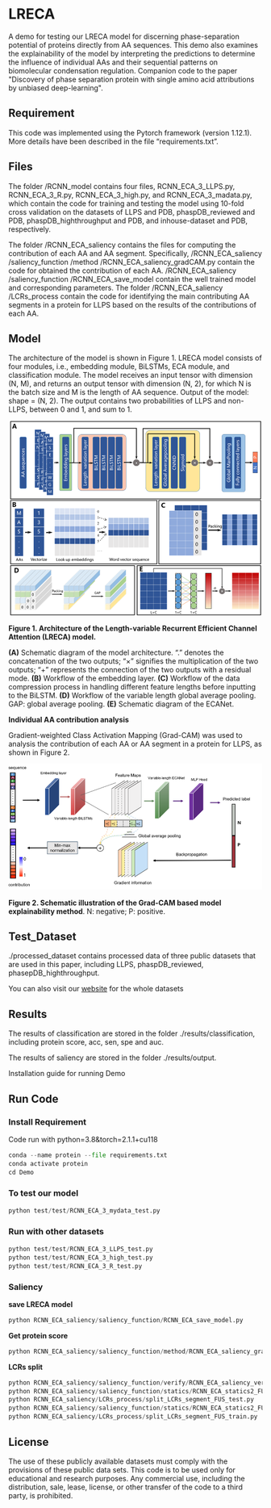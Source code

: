 # LRECA

A demo for testing our LRECA model for discerning phase-separation potential of proteins directly from AA sequences. This demo also examines the explainability of the model by interpreting the predictions to determine the influence of individual AAs and their sequential patterns on biomolecular condensation regulation. Companion code to the paper "Discovery of phase separation protein with single amino acid attributions by unbiased deep-learning".

## Requirement

This code was implemented using the Pytorch framework (version 1.12.1). More details have been described in the file “requirements.txt”. 

## Files

The folder /RCNN_model contains four files, RCNN_ECA_3_LLPS.py, RCNN_ECA_3_R.py, RCNN_ECA_3_high.py, and RCNN_ECA_3_madata.py, which contain the code for training and testing the model using 10-fold cross validation on the datasets of LLPS and PDB, phaspDB_reviewed and PDB, phaspDB_highthroughput and PDB, and inhouse-dataset and PDB, respectively. 

The folder /RCNN_ECA_saliency contains the files for computing the contribution of each AA and AA segment. Specifically, /RCNN_ECA_saliency /saliency_function /method /RCNN_ECA_saliency_gradCAM.py contain the code for obtained the contribution of each AA. /RCNN_ECA_saliency /saliency_function /RCNN_ECA_save_model contain the well trained model and corresponding parameters. The folder /RCNN_ECA_saliency /LCRs_process contain the code for identifying the main contributing AA segments in a protein for LLPS based on the results of the contributions of each AA.

## Model

The architecture of the model is shown in Figure 1. LRECA model consists of four modules, i.e., embedding module, BiLSTMs, ECA module, and classification module. The model receives an input tensor with dimension (N, M), and returns an output tensor with dimension (N, 2), for which N is the batch size and M is the length of AA sequence. Output of the model: shape = (N, 2). The output contains two probabilities of LLPS and non-LLPS, between 0 and 1, and sum to 1.

 ![2](./README.assets/2.png) 

__Figure 1. Architecture of the Length-variable Recurrent Efficient Channel Attention (LRECA) model.__

 **(A)** Schematic diagram of the model architecture. “.” denotes the concatenation of the two outputs; “×” signifies the multiplication of the two outputs; “+” represents the connection of the two outputs with a residual mode. **(B)** Workflow of the embedding layer. **(C)** Workflow of the data compression process in handling different feature lengths before inputting to the BiLSTM. **(D)** Workflow of the variable length global average pooling. GAP: global average pooling. **(E)** Schematic diagram of the ECANet.



__Individual AA contribution analysis__

Gradient-weighted Class Activation Mapping (Grad-CAM) was used to analysis the contribution of each AA or AA segment in a protein for LLPS, as shown in Figure 2.

 ![3](./README.assets/3.png) 

**Figure 2. Schematic illustration of the Grad-CAM based model explainability method**. N: negative; P: positive.

## Test_Dataset

./processed_dataset contains processed data of three public datasets that are used in this paper, including LLPS, phaspDB_reviewed, phasepDB_highthroughput. 

You can also visit our [website](http://www.ai-phasepro.pro/) for the whole datasets

## Results

The results of classification are stored in the folder ./results/classification, including protein score, acc, sen, spe and auc.

The results of saliency are stored in the folder ./results/output.

Installation guide for running Demo


## Run Code

### Install Requirement

Code run with python=3.8&torch=2.1.1+cu118

~~~python
conda --name protein --file requirements.txt
conda activate protein
cd Demo
~~~

### To test our model

~~~python
python test/test/RCNN_ECA_3_mydata_test.py
~~~

### Run with other datasets

```python
python test/test/RCNN_ECA_3_LLPS_test.py 
python test/test/RCNN_ECA_3_high_test.py 
python test/test/RCNN_ECA_3_R_test.py 
```

### Saliency

__save LRECA model__

```python
python RCNN_ECA_saliency/saliency_function/RCNN_ECA_save_model.py
```

__Get protein score__

```python
python RCNN_ECA_saliency/saliency_function/method/RCNN_ECA_saliency_gradCAM.py
```

__LCRs split__

```python
python RCNN_ECA_saliency/saliency_function/verify/RCNN_ECA_saliency_verify_gradCAM.py 
python RCNN_ECA_saliency/saliency_function/statics/RCNN_ECA_statics2_FUS_test.py 
python RCNN_ECA_saliency/LCRs_process/split_LCRs_segment_FUS_test.py 
python RCNN_ECA_saliency/saliency_function/statics/RCNN_ECA_statics2_FUS_train.py 
python RCNN_ECA_saliency/LCRs_process/split_LCRs_segment_FUS_train.py 
```

## License

The use of these publicly available datasets must comply with the provisions of these public data sets. This code is to be used only for educational and research purposes. Any commercial use, including the distribution, sale, lease, license, or other transfer of the code to a third party, is prohibited.
